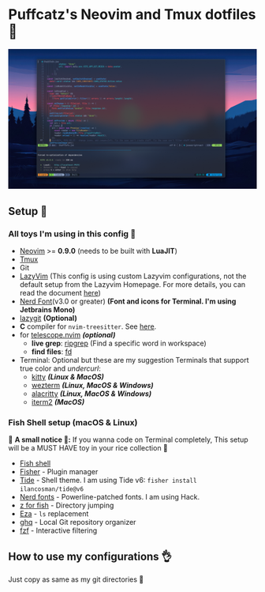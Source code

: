 # Puffcatz's Neovim and Tmux dotfiles 🌿

![nvim screenshot](./nvim.png)

## Setup 💽

### All toys I'm using in this config 🐙

- [Neovim](https://neovim.io/) >= **0.9.0** (needs to be built with **LuaJIT**)
- [Tmux](https://github.com/tmux/tmux/wiki)
- Git
- [LazyVim](https://www.lazyvim.org/) (This config is using custom Lazyvim configurations, not the default setup from the Lazyvim Homepage. For more details, you can read the document [here](https://github.com/folke/lazy.nvim))
- [Nerd Font](https://www.nerdfonts.com/)(v3.0 or greater) **(Font and icons for Terminal. I'm using Jetbrains Mono)**
- [lazygit](https://github.com/jesseduffield/lazygit) **(Optional)**
- **C** compiler for `nvim-treesitter`. See [here](https://github.com/nvim-treesitter/nvim-treesitter#requirements).
- for [telescope.nvim](https://github.com/nvim-telescope/telescope.nvim) **_(optional)_**
  - **live grep**: [ripgrep](https://github.com/BurntSushi/ripgrep) (Find a specific word in workspace)
  - **find files**: [fd](https://github.com/sharkdp/fd)
- Terminal: Optional but these are my suggestion Terminals that support true color and *undercurl*:
  - [kitty](https://github.com/kovidgoyal/kitty) **_(Linux & MacOS)_**
  - [wezterm](https://github.com/wez/wezterm) **_(Linux, MacOS & Windows)_**
  - [alacritty](https://github.com/alacritty/alacritty) **_(Linux, MacOS & Windows)_**
  - [iterm2](https://iterm2.com/) **_(MacOS)_**

### Fish Shell setup (macOS & Linux)

🌿 **A small notice 🚧:** If you wanna code on Terminal completely, This setup will be a MUST HAVE toy in your rice collection 🍚

- [Fish shell](https://fishshell.com/)
- [Fisher](https://github.com/jorgebucaran/fisher) - Plugin manager
- [Tide](https://github.com/IlanCosman/tide) - Shell theme. I am using Tide v6: `fisher install ilancosman/tide@v6`
- [Nerd fonts](https://github.com/ryanoasis/nerd-fonts) - Powerline-patched fonts. I am using Hack.
- [z for fish](https://github.com/jethrokuan/z) - Directory jumping
- [Eza](https://github.com/eza-community/eza) - `ls` replacement
- [ghq](https://github.com/x-motemen/ghq) - Local Git repository organizer
- [fzf](https://github.com/PatrickF1/fzf.fish) - Interactive filtering

## How to use my configurations 👌

Just copy as same as my git directories 🥰
